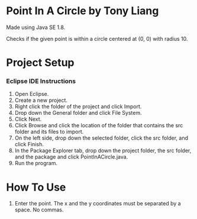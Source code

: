 # Point In A Circle by Tony Liang

Made using Java SE 1.8.

Checks if the given point is within a circle centered at (0, 0) with radius 10. 

# Project Setup

### Eclipse IDE Instructions
1. Open Eclipse.
2. Create a new project.
3. Right click the folder of the project and click Import.
4. Drop down the General folder and click File System.
5. Click Next.
6. Click Browse and click the location of the folder that contains the src folder and its files to import.
7. On the left side, drop down the selected folder, click the src folder, and click Finish.
8. In the Package Explorer tab, drop down the project folder, the src folder, and the package and click PointInACircle.java.
9. Run the program.

# How To Use
1. Enter the point. The x and the y coordinates must be separated by a space. No commas.